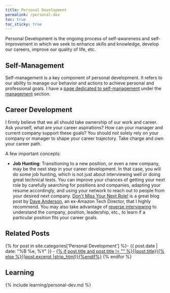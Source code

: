 ```yaml
---
title: Personal Development
permalink: /personal-dev
toc: true
toc_sticky: true
---
```


Personal Development is the ongoing process of self-awareness and self-improvement in which we seek to enhance skills and knowledge, develop our careers, improve our quality of life, etc.

## Self-Management

Self-management is a key component of personal development. It refers to our ability to manage our behavior and actions to achieve personal and professional goals. I have a [page dedicated to self-management](/mgmt/self) under the [management](/mgmt) section.

## Career Development

I firmly believe that we all should take ownership of our work and career. Ask yourself, what are your career aspirations? How can your manager and current company support these goals? You should not solely rely on your company or manager to shape your career trajectory. Take charge and own your career path.

A few important concepts:

- **Job Hunting**: Transitioning to a new position, or even a new company, may be the next step in your career development. In that case, you will do some job hunting, which is not just about interviewing well or doing great technical tests. You can improve your chances of getting your next role by carefully searching for positions and companies, adapting your resume accordingly, and using your network to reach out to people from your desired next company. [Don't Miss Your Next Role!](https://www.scarletink.com/using-your-brain-while-job-hunting/) is a great blog post by [Dave Anderson](https://www.linkedin.com/in/scarletink/), an ex-Amazon Tech Director, that I highly recommend. You may also take advantage of [reverse interviewing](https://github.com/viraptor/reverse-interview/tree/master) to understand the company, position, leadership, etc., to learn if a particular position fits your career goals.

## Related Posts

{% for post in site.categories['Personal Development'] %}- {{ post.date | date: "%B %e, %Y" }} - <a href="{{ site.baseurl }}{{ post.url }}">{% if post.title and post.title != "" %}{{post.title}}{% else %}{{post.excerpt |strip_html}}{%endif%}</a>
{% endfor %}

## Learning

{% include learning/personal-dev.md %}